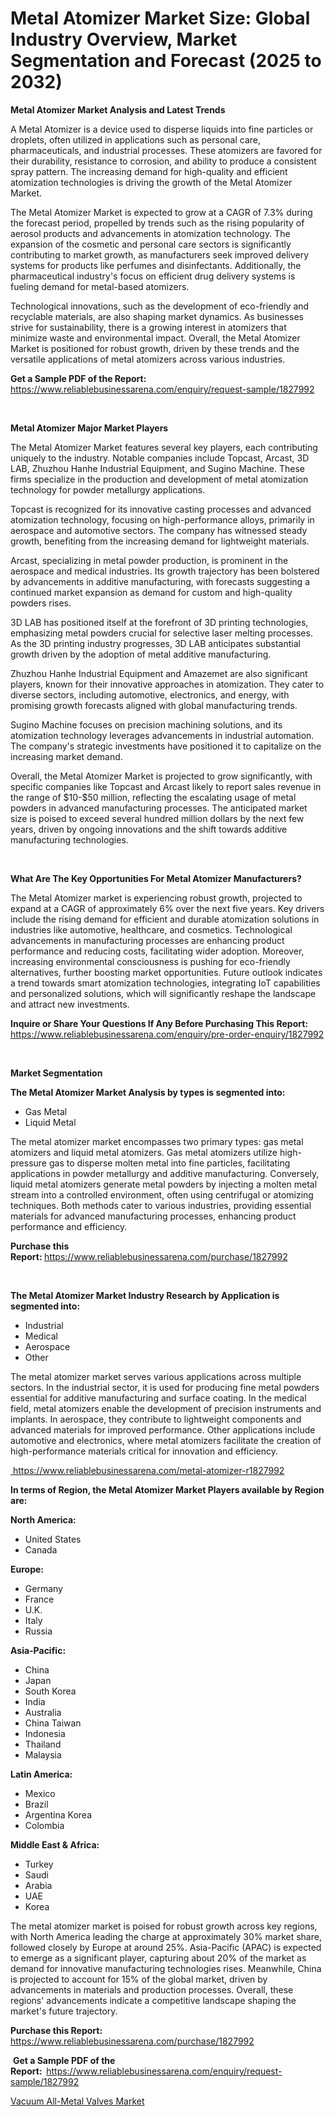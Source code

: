 <p><h1>Metal Atomizer Market Size: Global Industry Overview, Market Segmentation and Forecast (2025 to 2032)</h1></p><p><strong>Metal Atomizer Market Analysis and Latest Trends</strong></p>
<p><p>A Metal Atomizer is a device used to disperse liquids into fine particles or droplets, often utilized in applications such as personal care, pharmaceuticals, and industrial processes. These atomizers are favored for their durability, resistance to corrosion, and ability to produce a consistent spray pattern. The increasing demand for high-quality and efficient atomization technologies is driving the growth of the Metal Atomizer Market.</p><p>The Metal Atomizer Market is expected to grow at a CAGR of 7.3% during the forecast period, propelled by trends such as the rising popularity of aerosol products and advancements in atomization technology. The expansion of the cosmetic and personal care sectors is significantly contributing to market growth, as manufacturers seek improved delivery systems for products like perfumes and disinfectants. Additionally, the pharmaceutical industry's focus on efficient drug delivery systems is fueling demand for metal-based atomizers.</p><p>Technological innovations, such as the development of eco-friendly and recyclable materials, are also shaping market dynamics. As businesses strive for sustainability, there is a growing interest in atomizers that minimize waste and environmental impact. Overall, the Metal Atomizer Market is positioned for robust growth, driven by these trends and the versatile applications of metal atomizers across various industries.</p></p>
<p><strong>Get a Sample PDF of the Report:&nbsp;</strong> <a href="https://www.reliablebusinessarena.com/enquiry/request-sample/1827992?utm_campaign=3267&utm_medium=2&utm_source=Github&utm_content=ia&utm_term=12042025&utm_id=metal-atomizer">https://www.reliablebusinessarena.com/enquiry/request-sample/1827992</a></p>
<p>&nbsp;</p>
<p><strong>Metal Atomizer Major Market Players</strong></p>
<p><p>The Metal Atomizer Market features several key players, each contributing uniquely to the industry. Notable companies include Topcast, Arcast, 3D LAB, Zhuzhou Hanhe Industrial Equipment, and Sugino Machine. These firms specialize in the production and development of metal atomization technology for powder metallurgy applications.</p><p>Topcast is recognized for its innovative casting processes and advanced atomization technology, focusing on high-performance alloys, primarily in aerospace and automotive sectors. The company has witnessed steady growth, benefiting from the increasing demand for lightweight materials.</p><p>Arcast, specializing in metal powder production, is prominent in the aerospace and medical industries. Its growth trajectory has been bolstered by advancements in additive manufacturing, with forecasts suggesting a continued market expansion as demand for custom and high-quality powders rises.</p><p>3D LAB has positioned itself at the forefront of 3D printing technologies, emphasizing metal powders crucial for selective laser melting processes. As the 3D printing industry progresses, 3D LAB anticipates substantial growth driven by the adoption of metal additive manufacturing.</p><p>Zhuzhou Hanhe Industrial Equipment and Amazemet are also significant players, known for their innovative approaches in atomization. They cater to diverse sectors, including automotive, electronics, and energy, with promising growth forecasts aligned with global manufacturing trends.</p><p>Sugino Machine focuses on precision machining solutions, and its atomization technology leverages advancements in industrial automation. The company's strategic investments have positioned it to capitalize on the increasing market demand.</p><p>Overall, the Metal Atomizer Market is projected to grow significantly, with specific companies like Topcast and Arcast likely to report sales revenue in the range of $10-$50 million, reflecting the escalating usage of metal powders in advanced manufacturing processes. The anticipated market size is poised to exceed several hundred million dollars by the next few years, driven by ongoing innovations and the shift towards additive manufacturing technologies.</p></p>
<p>&nbsp;</p>
<p><strong>What Are The Key Opportunities For Metal Atomizer Manufacturers?</strong></p>
<p><p>The Metal Atomizer market is experiencing robust growth, projected to expand at a CAGR of approximately 6% over the next five years. Key drivers include the rising demand for efficient and durable atomization solutions in industries like automotive, healthcare, and cosmetics. Technological advancements in manufacturing processes are enhancing product performance and reducing costs, facilitating wider adoption. Moreover, increasing environmental consciousness is pushing for eco-friendly alternatives, further boosting market opportunities. Future outlook indicates a trend towards smart atomization technologies, integrating IoT capabilities and personalized solutions, which will significantly reshape the landscape and attract new investments.</p></p>
<p><strong>Inquire or Share Your Questions If Any Before Purchasing This Report:</strong> <a href="https://www.reliablebusinessarena.com/enquiry/pre-order-enquiry/1827992?utm_campaign=3267&utm_medium=2&utm_source=Github&utm_content=ia&utm_term=12042025&utm_id=metal-atomizer">https://www.reliablebusinessarena.com/enquiry/pre-order-enquiry/1827992</a></p>
<p>&nbsp;</p>
<p><strong>Market Segmentation</strong></p>
<p><strong>The Metal Atomizer Market Analysis by types is segmented into:</strong></p>
<p><ul><li>Gas Metal</li><li>Liquid Metal</li></ul></p>
<p><p>The metal atomizer market encompasses two primary types: gas metal atomizers and liquid metal atomizers. Gas metal atomizers utilize high-pressure gas to disperse molten metal into fine particles, facilitating applications in powder metallurgy and additive manufacturing. Conversely, liquid metal atomizers generate metal powders by injecting a molten metal stream into a controlled environment, often using centrifugal or atomizing techniques. Both methods cater to various industries, providing essential materials for advanced manufacturing processes, enhancing product performance and efficiency.</p></p>
<p><strong>Purchase this Report:&nbsp;</strong><a href="https://www.reliablebusinessarena.com/purchase/1827992?utm_campaign=3267&utm_medium=2&utm_source=Github&utm_content=ia&utm_term=12042025&utm_id=metal-atomizer">https://www.reliablebusinessarena.com/purchase/1827992</a></p>
<p>&nbsp;</p>
<p><strong>The Metal Atomizer Market Industry Research by Application is segmented into:</strong></p>
<p><ul><li>Industrial</li><li>Medical</li><li>Aerospace</li><li>Other</li></ul></p>
<p><p>The metal atomizer market serves various applications across multiple sectors. In the industrial sector, it is used for producing fine metal powders essential for additive manufacturing and surface coating. In the medical field, metal atomizers enable the development of precision instruments and implants. In aerospace, they contribute to lightweight components and advanced materials for improved performance. Other applications include automotive and electronics, where metal atomizers facilitate the creation of high-performance materials critical for innovation and efficiency.</p></p>
<p><a href="https://www.reliablebusinessarena.com/metal-atomizer-r1827992?utm_campaign=3267&utm_medium=2&utm_source=Github&utm_content=ia&utm_term=12042025&utm_id=metal-atomizer">&nbsp;https://www.reliablebusinessarena.com/metal-atomizer-r1827992</a></p>
<p><strong>In terms of Region, the Metal Atomizer Market Players available by Region are:</strong></p>
<p>
    <p> <strong> North America: </strong>
        <ul>
            <li>United States</li>
            <li>Canada</li>
        </ul>
        </p> 
    <p> <strong> Europe: </strong>
        <ul>
            <li>Germany</li>
            <li>France</li>
            <li>U.K.</li>
            <li>Italy</li>
            <li>Russia</li>
        </ul>
        </p> 
    <p> <strong> Asia-Pacific: </strong>
        <ul>
            <li>China</li>
            <li>Japan</li>
            <li>South Korea</li>
            <li>India</li>
            <li>Australia</li>
            <li>China Taiwan</li>
            <li>Indonesia</li>
            <li>Thailand</li>
            <li>Malaysia</li>
        </ul>
        </p> 
    <p> <strong> Latin America: </strong>
        <ul>
            <li>Mexico</li>
            <li>Brazil</li>
            <li>Argentina Korea</li>
            <li>Colombia</li>
        </ul>
        </p> 
    <p> <strong> Middle East & Africa: </strong>
        <ul>
            <li>Turkey</li>
            <li>Saudi</li>
            <li>Arabia</li>
            <li>UAE</li>
            <li>Korea</li>
        </ul>
    </p>
    </p>
<p><p>The metal atomizer market is poised for robust growth across key regions, with North America leading the charge at approximately 30% market share, followed closely by Europe at around 25%. Asia-Pacific (APAC) is expected to emerge as a significant player, capturing about 20% of the market as demand for innovative manufacturing technologies rises. Meanwhile, China is projected to account for 15% of the global market, driven by advancements in materials and production processes. Overall, these regions' advancements indicate a competitive landscape shaping the market's future trajectory.</p></p>
<p><strong>Purchase this Report: </strong><a href="https://www.reliablebusinessarena.com/purchase/1827992?utm_campaign=3267&utm_medium=2&utm_source=Github&utm_content=ia&utm_term=12042025&utm_id=metal-atomizer">https://www.reliablebusinessarena.com/purchase/1827992</a></p>
<p>&nbsp;<strong>Get a Sample PDF of the Report:&nbsp;&nbsp;</strong><a href="https://www.reliablebusinessarena.com/enquiry/request-sample/1827992?utm_campaign=3267&utm_medium=2&utm_source=Github&utm_content=ia&utm_term=12042025&utm_id=metal-atomizer">https://www.reliablebusinessarena.com/enquiry/request-sample/1827992</a></p>
<p><strong></strong></p>
<p><p><a href="https://github.com/gallatannyv6/Market-Research-Report-List-1/blob/main/vacuum-all-metal-valves-market.md?utm_campaign=3267&utm_medium=2&utm_source=Github&utm_content=ia&utm_term=12042025&utm_id=metal-atomizer">Vacuum All-Metal Valves Market</a></p></p>